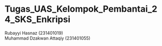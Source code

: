 # Tugas_UAS_Kelompok_Pembantai_24_SKS_Enkripsi 
Rubayyi Hasnaz (231401019) <br>
Muhammad Dzakwan Attaqiy (231401055)
